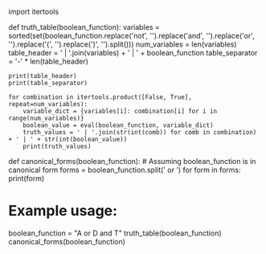 import itertools

def truth_table(boolean_function):
    variables = sorted(set(boolean_function.replace('not', '').replace('and', '').replace('or', '').replace('(', '').replace(')', '').split()))
    num_variables = len(variables)
    table_header = ' | '.join(variables) + ' | ' + boolean_function
    table_separator = '-' * len(table_header)

    print(table_header)
    print(table_separator)

    for combination in itertools.product([False, True], repeat=num_variables):
        variable_dict = {variables[i]: combination[i] for i in range(num_variables)}
        boolean_value = eval(boolean_function, variable_dict)
        truth_values = ' | '.join(str(int(comb)) for comb in combination) + ' | ' + str(int(boolean_value))
        print(truth_values)

def canonical_forms(boolean_function):
    # Assuming boolean_function is in canonical form
    forms = boolean_function.split(' or ')
    for form in forms:
        print(form)

# Example usage:
boolean_function = "A or D and T"
truth_table(boolean_function)
canonical_forms(boolean_function)
<!---
FALIARIVONYIloFanasina/FALIARIVONYIloFanasina is a ✨ special ✨ repository because its `README.md` (this file) appears on your GitHub profile.
You can click the Preview link to take a look at your changes.
--->
